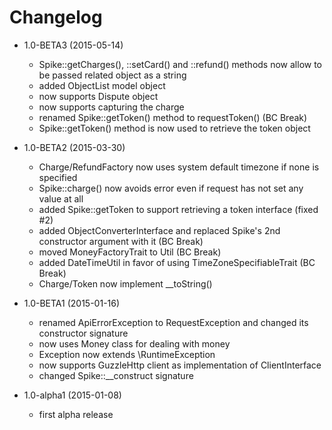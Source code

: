 Changelog
=========

- 1.0-BETA3 (2015-05-14)
  - Spike::getCharges(), ::setCard() and ::refund() methods now allow to be passed related object as a string
  - added ObjectList model object
  - now supports Dispute object
  - now supports capturing the charge
  - renamed Spike::getToken() method to requestToken() (BC Break)
  - Spike::getToken() method is now used to retrieve the token object

- 1.0-BETA2 (2015-03-30)
  - Charge/RefundFactory now uses system default timezone if none is specified
  - Spike::charge() now avoids error even if request has not set any value at all
  - added Spike::getToken to support retrieving a token interface (fixed #2)
  - added ObjectConverterInterface and replaced Spike's 2nd constructor argument with it (BC Break)
  - moved MoneyFactoryTrait to Util (BC Break)
  - added DateTimeUtil in favor of using TimeZoneSpecifiableTrait (BC Break)
  - Charge/Token now implement __toString()

- 1.0-BETA1 (2015-01-16)
  - renamed ApiErrorException to RequestException and changed its constructor signature
  - now uses Money class for dealing with money
  - Exception now extends \RuntimeException
  - now supports GuzzleHttp client as implementation of ClientInterface
  - changed Spike::__construct signature

- 1.0-alpha1 (2015-01-08)
  - first alpha release
